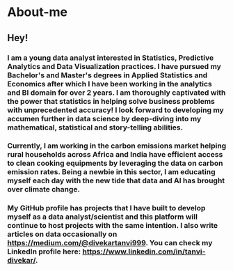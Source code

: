 # About-me
## Hey!
### I am a young data analyst interested in Statistics, Predictive Analytics and Data Visualization practices. I have pursued my Bachelor's and Master's degrees in Applied Statistics and Economics after which I have been working in the analytics and BI domain for over 2 years. I am thoroughly captivated with the power that statistics in helping solve business problems with unprecedented accuracy! I look forward to developing my accumen further in data science by deep-diving into my mathematical, statistical and story-telling abilities.

### Currently, I am working in the carbon emissions market helping rural households across Africa and India have efficient access to clean cooking equipments by leveraging the data on carbon emission rates. Being a newbie in this sector, I am educating myself each day with the new tide that data and AI has brought over climate change. 

### My GitHub profile has projects that I have built to develop myself as a data analyst/scientist and this platform will continue to host projects with the same intention. I also write articles on data occasionally on https://medium.com/@divekartanvi999. You can check my LinkedIn profile here: https://www.linkedin.com/in/tanvi-divekar/.
